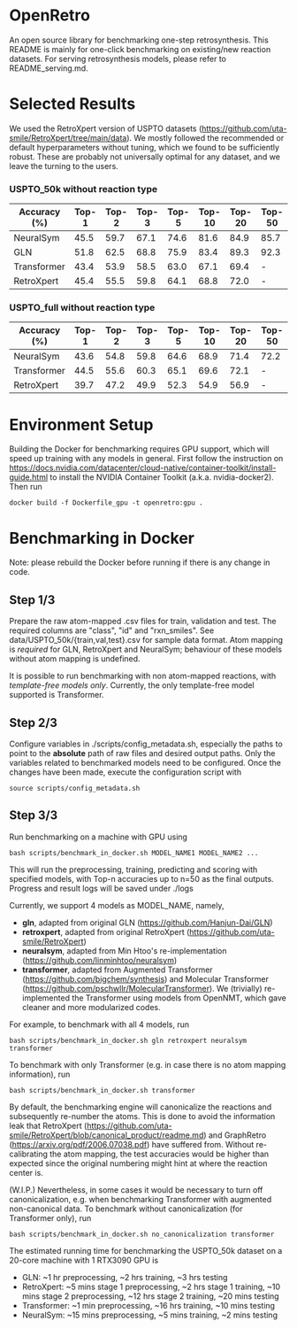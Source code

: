 # OpenRetro
An open source library for benchmarking one-step retrosynthesis.
This README is mainly for one-click benchmarking on existing/new reaction datasets.
For serving retrosynthesis models, please refer to README_serving.md.

# Selected Results
We used the RetroXpert version of USPTO datasets
(https://github.com/uta-smile/RetroXpert/tree/main/data).
We mostly followed the recommended or default hyperparameters without tuning,
which we found to be sufficiently robust.
These are probably not universally optimal for any dataset, and we leave the turning to the users.

### USPTO_50k without reaction type
| Accuracy (%) | Top-1 | Top-2 | Top-3 | Top-5 | Top-10 | Top-20 | Top-50 |
|--------------|-------|-------|-------|-------|--------|--------|--------|
| NeuralSym    | 45.5  | 59.7  | 67.1  | 74.6  | 81.6   | 84.9   | 85.7   |
| GLN          | 51.8  | 62.5  | 68.8  | 75.9  | 83.4   | 89.3   | 92.3   |
| Transformer  | 43.4  | 53.9  | 58.5  | 63.0  | 67.1   | 69.4   | -      |
| RetroXpert   | 45.4  | 55.5  | 59.8  | 64.1  | 68.8   | 72.0   | -      |

### USPTO_full without reaction type
| Accuracy (%) | Top-1 | Top-2 | Top-3 | Top-5 | Top-10 | Top-20 | Top-50 |
|--------------|-------|-------|-------|-------|--------|--------|--------|
| NeuralSym    | 43.6  | 54.8  | 59.8  | 64.6  | 68.9   | 71.4   | 72.2   |
| Transformer  | 44.5  | 55.6  | 60.3  | 65.1  | 69.6   | 72.1   | -      |
| RetroXpert   | 39.7  | 47.2  | 49.9  | 52.3  | 54.9   | 56.9   | -      |

# Environment Setup
Building the Docker for benchmarking requires GPU support,
which will speed up training with any models in general.
First follow the instruction on https://docs.nvidia.com/datacenter/cloud-native/container-toolkit/install-guide.html
to install the NVIDIA Container Toolkit (a.k.a. nvidia-docker2). Then run
```    
docker build -f Dockerfile_gpu -t openretro:gpu .
```

# Benchmarking in Docker
Note: please rebuild the Docker before running if there is any change in code.

## Step 1/3
Prepare the raw atom-mapped .csv files for train, validation and test.
The required columns are "class", "id" and "rxn_smiles".
See data/USPTO_50k/{train,val,test}.csv for sample data format.
Atom mapping is *required* for GLN, RetroXpert and NeuralSym;
behaviour of these models without atom mapping is undefined.

It is possible to run benchmarking with non atom-mapped reactions, with *template-free models only*.
Currently, the only template-free model supported is Transformer.

## Step 2/3
Configure variables in ./scripts/config_metadata.sh, especially the paths to point to the <b>absolute</b> path of 
raw files and desired output paths. Only the variables related to benchmarked models need to be configured. 
Once the changes have been made, execute the configuration script with
```
source scripts/config_metadata.sh
```

## Step 3/3
Run benchmarking on a machine with GPU using
```
bash scripts/benchmark_in_docker.sh MODEL_NAME1 MODEL_NAME2 ...
```

This will run the preprocessing, training, predicting and scoring with specified models,
with Top-n accuracies up to n=50 as the final outputs.
Progress and result logs will be saved under ./logs 

Currently, we support 4 models as MODEL_NAME, namely,
* <b>gln</b>, adapted from original GLN (https://github.com/Hanjun-Dai/GLN)
* <b>retroxpert</b>, adapted from original RetroXpert (https://github.com/uta-smile/RetroXpert)
* <b>neuralsym</b>, adapted from Min Htoo's re-implementation (https://github.com/linminhtoo/neuralsym)
* <b>transformer</b>, adapted from Augmented Transformer (https://github.com/bigchem/synthesis)
  and Molecular Transformer (https://github.com/pschwllr/MolecularTransformer).
  We (trivially) re-implemented the Transformer using models from OpenNMT, which gave cleaner and more modularized codes. 
  
For example, to benchmark with all 4 models, run
```
bash scripts/benchmark_in_docker.sh gln retroxpert neuralsym transformer
```

To benchmark with only Transformer (e.g. in case there is no atom mapping information), run
```
bash scripts/benchmark_in_docker.sh transformer
```

By default, the benchmarking engine will canonicalize the reactions and subsequently re-number the atoms.
This is done to avoid the information leak that RetroXpert (https://github.com/uta-smile/RetroXpert/blob/canonical_product/readme.md)
and GraphRetro (https://arxiv.org/pdf/2006.07038.pdf) have suffered from.
Without re-calibrating the atom mapping, the test accuracies would be higher than expected
since the original numbering might hint at where the reaction center is.

(W.I.P.) Nevertheless, in some cases it would be necessary to turn off canonicalization,
e.g. when benchmarking Transformer with augmented non-canonical data.
To benchmark without canonicalization (for Transformer only), run
```
bash scripts/benchmark_in_docker.sh no_canonicalization transformer
```

The estimated running time for benchmarking the USPTO_50k dataset on a 20-core machine with 1 RTX3090 GPU is
* GLN:
  ~1 hr preprocessing, ~2 hrs training, ~3 hrs testing
* RetroXpert:
  ~5 mins stage 1 preprocessing, ~2 hrs stage 1 training,
  ~10 mins stage 2 preprocessing, ~12 hrs stage 2 training, ~20 mins testing
* Transformer:
  ~1 min preprocessing, ~16 hrs training, ~10 mins testing
* NeuralSym:
  ~15 mins preprocessing, ~5 mins training, ~2 mins testing
